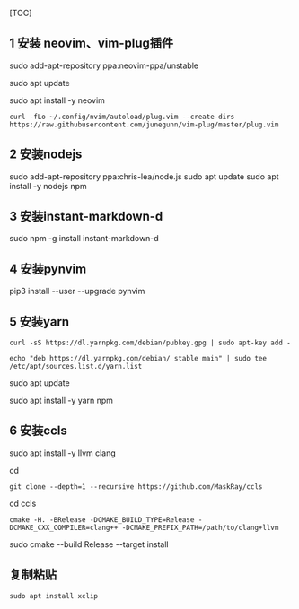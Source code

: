 
[TOC]

## 1  安装 neovim、vim-plug插件
sudo  add-apt-repository ppa:neovim-ppa/unstable

sudo  apt update

sudo  apt install -y neovim

`curl -fLo ~/.config/nvim/autoload/plug.vim --create-dirs https://raw.githubusercontent.com/junegunn/vim-plug/master/plug.vim`

## 2  安装nodejs 

sudo  add-apt-repository ppa:chris-lea/node.js
sudo  apt update
sudo  apt install -y nodejs npm

## 3 安装instant-markdown-d
sudo  npm -g install instant-markdown-d

## 4 安装pynvim 
pip3 install --user --upgrade pynvim

## 5 安装yarn
`curl -sS https://dl.yarnpkg.com/debian/pubkey.gpg | sudo apt-key add -`

`echo "deb https://dl.yarnpkg.com/debian/ stable main" | sudo tee /etc/apt/sources.list.d/yarn.list`

sudo  apt update

sudo  apt install -y yarn npm

## 6 安装ccls
sudo  apt install -y llvm clang

cd

`git clone --depth=1 --recursive https://github.com/MaskRay/ccls`

cd ccls

`cmake -H. -BRelease -DCMAKE_BUILD_TYPE=Release -DCMAKE_CXX_COMPILER=clang++ -DCMAKE_PREFIX_PATH=/path/to/clang+llvm`

sudo  cmake --build Release --target install


## 复制粘贴

`sudo apt install xclip`

